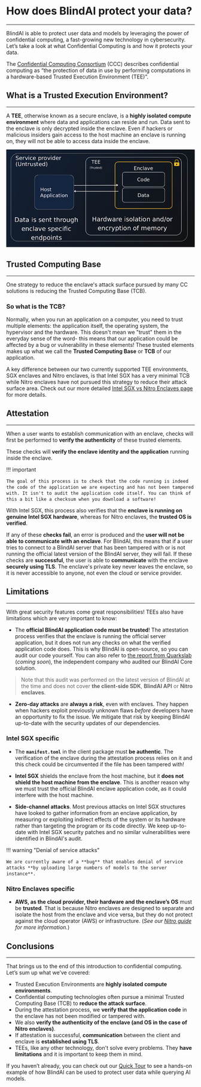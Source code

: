 <meta name="description" content="Understand BlindAI's data protection through Confidential Computing, Trusted Execution Environments, and attestation.">

# How does BlindAI protect your data?
_________________________________

BlindAI is able to protect user data and models by leveraging the power of confidential computing, a fast-growing new technology in cybersecurity. Let’s take a look at what Confidential Computing is and how it protects your data.

The [Confidential Computing Consortium](https://confidentialcomputing.io/) (CCC) describes confidential computing as “the protection of data in use by performing computations in a hardware-based Trusted Execution Environment (TEE)”.

## What is a Trusted Execution Environment?
____________________________________

A **TEE**, otherwise known as a secure enclave, is a **highly isolated compute environment** where data and applications can reside and run. Data sent to the enclave is only decrypted inside the enclave. Even if hackers or malicious insiders gain access to the host machine an enclave is running on, they will not be able to access data inside the enclave.

![Trusted Execution Environment](../../assets/TEE.png)

## Trusted Computing Base
______________________________________

One strategy to reduce the enclave's attack surface pursued by many CC solutions is reducing the Trusted Computing Base (TCB).

### So what is the TCB?

Normally, when you run an application on a computer, you need to trust multiple elements: the application itself, the operating system, the hypervisor and the hardware. This doesn't mean we "trust" them in the everyday sense of the word- this means that our application could be affected by a bug or vulnerability in these elements! These trusted elements makes up what we call the **Trusted Computing Base** or **TCB** of our application.

A key difference between our two currently supported TEE environments, SGX enclaves and Nitro enclaves, is that Intel SGX has a very minimal TCB while Nitro enclaves have not pursued this strategy to reduce their attack surface area. Check out our more detailed [Intel SGX vs Nitro Enclaves page](../concepts/SGX_vs_Nitro.md) for more details.

## Attestation
___________________

When a user wants to establish communication with an enclave, checks will first be performed to **verify the authenticity** of these trusted elements.

These checks will **verify the enclave identity and the application** running inside the enclave. 

!!! important

	The goal of this process is to check that the code running is indeed the code of the application we are expecting and has not been tampered with. It isn't to audit the application code itself. You can think of this a bit like a checksum when you download a software!

With Intel SGX, this process also verifies that the **enclave is running on genuine Intel SGX hardware**, whereas for Nitro enclaves, the **trusted OS is verified**.

If any of these **checks fail**, an error is produced and the **user will not be able to communicate with an enclave**. For BlindAI, this means that if a user tries to connect to a BlindAI server that has been tampered with or is not running the official latest version of the BlindAI server, they will fail. If these checks are **successful**, the user is able to **communicate** with the enclave **securely using TLS**. The enclave's private key never leaves the enclave, so it is never accessible to anyone, not even the cloud or service provider.

## Limitations
__________________________

With great security features come great responsibilities! TEEs also have limitations which are very important to know:

+ The **official BlindAI application code must be trusted**! The attestation process verifies that the enclave is running the official server application, but it does not run any checks on what the verified application code does. This is why BlindAI is open-source, so you can audit our code yourself. You can also refer to [the report from Quarkslab]() (*coming soon*), the independent company who audited our BlindAI Core solution.

> Note that this audit was performed on the latest version of BlindAI at the time and does not cover **the client-side SDK**, **BlindAI API** or **Nitro enclaves**.

+ **Zero-day attacks** are **always a risk**, even with enclaves. They happen when hackers exploit previously unknown flaws *before* developers have an opportunity to fix the issue. We mitigate that risk by keeping BlindAI up-to-date with the security updates of our dependencies.

### Intel SGX specific

+ The **`manifest.toml`** in the client package must **be authentic**. The verification of the enclave during the attestation process relies on it and this check could be circumvented if the file has been tampered with!

+ **Intel SGX** shields the enclave from the host machine, but it **does not shield the host machine from the enclave**. This is another reason why we must trust the official BlindAI enclave application code, as it could interfere with the host machine.

+ **Side-channel attacks**. Most previous attacks on Intel SGX structures have looked to gather information from an enclave application, by measuring or exploiting indirect effects of the system or its hardware rather than targeting the program or its code directly. We keep up-to-date with Intel SGX security patches and no similar vulnerabilities were identified in BlindAI's audit.

!!! warning "Denial of service attacks"

	We are currently aware of a **bug** that enables denial of service attacks **by uploading large numbers of models to the server instance**.

### Nitro Enclaves specific

+ **AWS, as the cloud provider, their hardware and the enclave’s OS** must be **trusted**. That is because Nitro enclaves are designed to separate and isolate the host from the enclave and vice versa, but they do not protect against the cloud operator (AWS) or infrastructure. (*See our [Nitro guide](https://blindai.mithrilsecurity.io/en/latest/docs/concepts/SGX_vs_Nitro/#nitro-enclaves) for more information.*)

## Conclusions
___________________________________________

That brings us to the end of this introduction to confidential computing. Let’s sum up what we’ve covered:

- Trusted Execution Environments are **highly isolated compute environments**.
- Confidential computing technologies often pursue a minimal Trusted Computing Base (TCB) to **reduce the attack surface**.
- During the attestation process, we **verify that the application code** in the enclave has not been modified or tampered with.
- We also **verify the authenticity of the enclave (and OS in the case of Nitro enclaves)**.
- If attestation is successful, **communication** between the client and enclave is **established using TLS**.
- TEEs, like any other technology, don't solve every problems. They **have limitations** and it is important to keep them in mind. 

If you haven’t already, you can check out our [Quick Tour](quick-tour.ipynb) to see a hands-on example of how BlindAI can be used to protect user data while querying AI models.